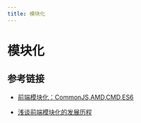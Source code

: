 ```yaml
---
title: 模块化
---
```


# 模块化

## 参考链接

- [前端模块化：CommonJS,AMD,CMD,ES6](https://juejin.cn/post/6844903576309858318)

- [浅谈前端模块化的发展历程](https://www.jianshu.com/p/850c139899f5)
